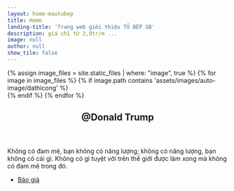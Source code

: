 ```yaml
---
layout: home-mautubep
title: Home
landing-title: 'Trang web giới thiệu TỦ BẾP SB'
description: giá chỉ từ 2,9tr/m ...
image: null
author: null
show_tile: false
---
```


<!-- three -->
<section class="no-padding" id="one">	
    <div class="container-fluid">
	<div class="row-no-gutters">
		{% assign image_files = site.static_files | where: "image", true %}
		{% for image in image_files %}	
        {% if image.path contains 'assets/images/auto-image/dathicong' %}
		<div class="col-lg-4 col-sm-4">
			<a href="#" class="portfolio-box">
				<img src="{{site.baseurl}}{{ image.path }}" class="img-responsive" alt="">
			</a>
		</div> 
        {% endif %}
		{% endfor %}
	</div>
    </div>
</section>

<!-- Two -->
<section id="two">
	<div class="inner">
		<header class="major">
			<h2>@Donald Trump</h2>
		</header>
		<p>Không có đam mê, bạn không có năng lượng; không có năng lượng, bạn không có cái gì. Không có gì tuyệt vời trên thế giới được làm xong mà không có đam mê trong đó.</p>
		<ul class="actions">
			<li><a href="{{site.baseurl}}6-bao-gia-tu-bep" class="button next">Báo giá</a></li>
		</ul>
	</div>
</section>
